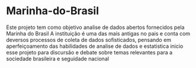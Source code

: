 # Marinha-do-Brasil

Este projeto tem como objetivo analise de dados abertos fornecidos pela Marinha do Brasil
A instituição é uma das mais antigas no pais e conta com deversos processos de coleta de dados sofisticados, pensando em aperfeiçoamento das habilidades de analise de dados e estatistica inicio esse projeto para discursão e debate sobre temas relevantes para a sociedade brasileira e seguidade nacional 
